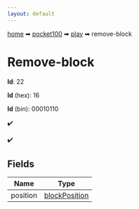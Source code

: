 ```yaml
---
layout: default
---
```


[home](/) ➡ [pocket100](/protocol/pocket100) ➡ [play](/protocol/pocket100/play) ➡ remove-block

# Remove-block

**Id**: 22

**Id** (hex): 16

**Id** (bin): 00010110

✔️

✔️

## Fields

Name | Type
---|---
position | [blockPosition](/protocol/pocket100/types/block-position)

